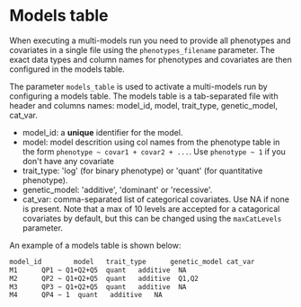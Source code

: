 # Models table

When executing a multi-models run you need to provide all phenotypes and covariates in a single file using the `phenotypes_filename` parameter. The exact data types and column names for phenotypes and covariates are then configured in the models table.

The parameter `models_table` is used to activate a multi-models run by configuring a models table. The models table is a tab-separated file with header and columns names: model_id, model, trait_type, genetic_model, cat_var.

- model_id: a **unique** identifier for the model.
- model: model descrition using col names from the phenotype table in the form `phenotype ~ covar1 + covar2 + ...`. Use `phenotype ~ 1` if you don't have any covariate
- trait_type: 'log' (for binary phenotype) or 'quant' (for quantitative phenotype).
- genetic_model: 'additive', 'dominant' or 'recessive'.
- cat_var: comma-separated list of categorical covariates. Use NA if none is present. Note that a max of 10 levels are accepted for a catagorical covariates by default, but this can be changed using the `maxCatLevels` parameter.

An example of a models table is shown below:

```bash
model_id        model   trait_type      genetic_model cat_var
M1      QP1 ~ Q1+Q2+Q5  quant   additive  NA
M2      QP2 ~ Q1+Q2+Q5  quant   additive  Q1,Q2
M3      QP3 ~ Q1+Q2+Q5  quant   additive  NA
M4      QP4 ~ 1  quant   additive   NA
```
